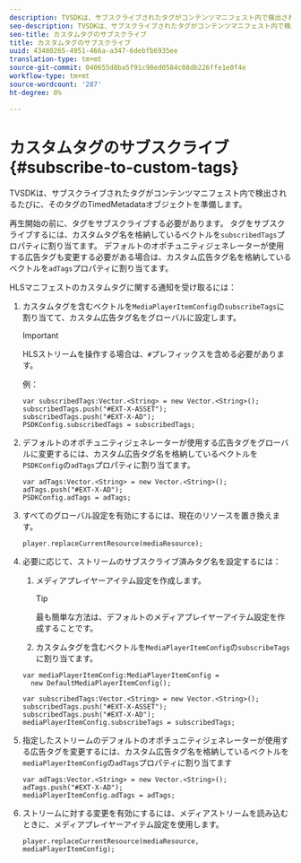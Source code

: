 ```yaml
---
description: TVSDKは、サブスクライブされたタグがコンテンツマニフェスト内で検出されるたびに、そのタグのTimedMetadataオブジェクトを準備します。
seo-description: TVSDKは、サブスクライブされたタグがコンテンツマニフェスト内で検出されるたびに、そのタグのTimedMetadataオブジェクトを準備します。
seo-title: カスタムタグのサブスクライブ
title: カスタムタグのサブスクライブ
uuid: 43480265-4951-466a-a347-6debfb6935ee
translation-type: tm+mt
source-git-commit: 040655d8ba5f91c98ed0584c08db226ffe1e0f4e
workflow-type: tm+mt
source-wordcount: '287'
ht-degree: 0%

---
```



# カスタムタグのサブスクライブ{#subscribe-to-custom-tags}

TVSDKは、サブスクライブされたタグがコンテンツマニフェスト内で検出されるたびに、そのタグのTimedMetadataオブジェクトを準備します。

再生開始の前に、タグをサブスクライブする必要があります。
タグをサブスクライブするには、カスタムタグ名を格納しているベクトルを`subscribedTags`プロパティに割り当てます。 デフォルトのオポチュニティジェネレーターが使用する広告タグも変更する必要がある場合は、カスタム広告タグ名を格納しているベクトルを`adTags`プロパティに割り当てます。

HLSマニフェストのカスタムタグに関する通知を受け取るには：

1. カスタムタグを含むベクトルを`MediaPlayerItemConfig`の`subscribeTags`に割り当てて、カスタム広告タグ名をグローバルに設定します。

   >[!IMPORTANT]
   >
   >HLSストリームを操作する場合は、`#`プレフィックスを含める必要があります。

   例：

   ```
   var subscribedTags:Vector.<String> = new Vector.<String>(); 
   subscribedTags.push("#EXT-X-ASSET"); 
   subscribedTags.push("#EXT-X-AD"); 
   PSDKConfig.subscribedTags = subscribedTags;
   ```

1. デフォルトのオポチュニティジェネレーターが使用する広告タグをグローバルに変更するには、カスタム広告タグ名を格納しているベクトルを`PSDKConfig`の`adTags`プロパティに割り当てます。

   ```
   var adTags:Vector.<String> = new Vector.<String>(); 
   adTags.push("#EXT-X-AD"); 
   PSDKConfig.adTags = adTags; 
   ```

1. すべてのグローバル設定を有効にするには、現在のリソースを置き換えます。

   ```
   player.replaceCurrentResource(mediaResource);
   ```

1. 必要に応じて、ストリームのサブスクライブ済みタグ名を設定するには：
   1. メディアプレイヤーアイテム設定を作成します。

      >[!TIP]
      >
      >最も簡単な方法は、デフォルトのメディアプレイヤーアイテム設定を作成することです。

   1. カスタムタグを含むベクトルを`MediaPlayerItemConfig`の`subscribeTags`に割り当てます。

   ```
   var mediaPlayerItemConfig:MediaPlayerItemConfig =  
     new DefaultMediaPlayerItemConfig(); 
   
   var subscribedTags:Vector.<String> = new Vector.<String>(); 
   subscribedTags.push("#EXT-X-ASSET"); 
   subscribedTags.push("#EXT-X-AD"); 
   mediaPlayerItemConfig.subscribeTags = subscribedTags;
   ```

1. 指定したストリームのデフォルトのオポチュニティジェネレーターが使用する広告タグを変更するには、カスタム広告タグ名を格納しているベクトルを`mediaPlayerItemConfig`の`adTags`プロパティに割り当てます

   ```
   var adTags:Vector.<String> = new Vector.<String>(); 
   adTags.push("#EXT-X-AD"); 
   mediaPlayerItemConfig.adTags = adTags;
   ```

1. ストリームに対する変更を有効にするには、メディアストリームを読み込むときに、メディアプレイヤーアイテム設定を使用します。

   ```
   player.replaceCurrentResource(mediaResource, mediaPlayerItemConfig);
   ```

